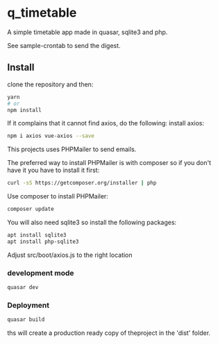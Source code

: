 # q_timetable

A simple timetable app made in quasar, sqlite3 and php.

See sample-crontab to send the digest.


## Install
clone the repository and then:

```bash
yarn
# or
npm install
```

If it complains that it cannot find axios, do the following:
install axios:
```bash
npm i axios vue-axios --save
```

This projects uses PHPMailer to send emails.

The preferred way to install PHPMailer is with composer so if you don't have it you have to install it first:
```bash
curl -sS https://getcomposer.org/installer | php
```

Use composer to install PHPMailer: 
```bash
composer update
```

You will also need sqlite3 so install the following packages: 
```bash
apt install sqlite3
apt install php-sqlite3
```

Adjust src/boot/axios.js to the right location

### development mode
```bash
quasar dev
```

### Deployment
```bash
quasar build
```
ths will create a production ready copy of theproject in the 'dist' folder.
